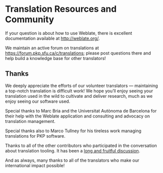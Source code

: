 # Translation Resources and Community

If your question is about how to use Weblate, there is excellent documentation available at http://weblate.org/.

We maintain an active forum on translations at https://forum.pkp.sfu.ca/c/translations; please post questions there and help build a knowledge base for other translators!

## Thanks
We deeply appreciate the efforts of our volunteer translators — maintaining a top-notch translation is difficult work! We hope you’ll enjoy seeing your translation used in the wild to cultivate and deliver research, much as we enjoy seeing our software used.

Special thanks to Marc Bria and the Universitat Autònoma de Barcelona for their help with the Weblate application and consulting and advocacy on translation management.

Special thanks also to Marco Tullney for his tireless work managing translations for PKP software.

Thanks to all of the other contributors who participated in the conversation about translation tooling. It has been a [long and fruitful discussion](https://github.com/pkp/pkp-lib/issues/4779).

And as always, many thanks to all of the translators who make our international impact possible!
